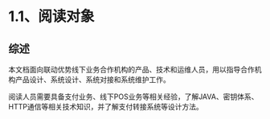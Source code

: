 # 1.1、阅读对象

## 综述

​		本文档面向联动优势线下业务合作机构的产品、技术和运维人员，用以指导合作机构产品设计、系统设计、系统对接和系统维护工作。

​		阅读人员需要具备支付业务、线下POS业务等相关经验，了解JAVA、密钥体系、HTTP通信等相关技术知识，并了解支付转接系统等设计方法。